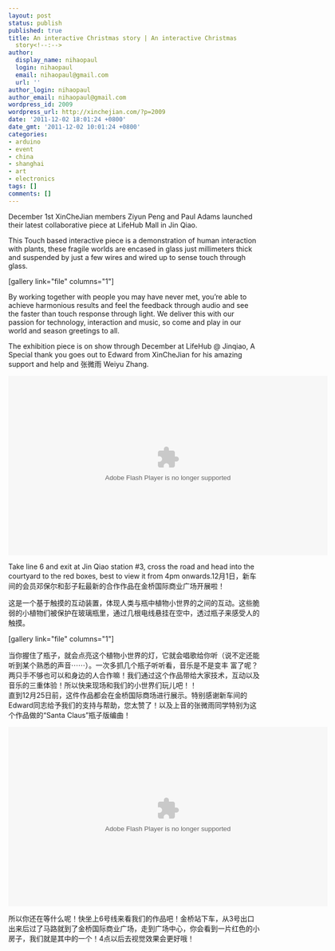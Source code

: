 ```yaml
---
layout: post
status: publish
published: true
title: An interactive Christmas story | An interactive Christmas
  story<!--:-->
author:
  display_name: nihaopaul
  login: nihaopaul
  email: nihaopaul@gmail.com
  url: ''
author_login: nihaopaul
author_email: nihaopaul@gmail.com
wordpress_id: 2009
wordpress_url: http://xinchejian.com/?p=2009
date: '2011-12-02 18:01:24 +0800'
date_gmt: '2011-12-02 10:01:24 +0800'
categories:
- arduino
- event
- china
- shanghai
- art
- electronics
tags: []
comments: []
---
```

<p><!--:en-->December 1st XinCheJian members Ziyun Peng and Paul Adams launched their latest collaborative piece at LifeHub Mall in Jin Qiao.</p>
<p>This Touch based interactive piece is a demonstration of human interaction with plants, these fragile worlds are encased in glass just millimeters thick and suspended by just a few wires and wired up to sense touch through glass.</p>
<p>[gallery link="file" columns="1"]</p>
<p>By working together with people you may have never met, you&rsquo;re able to achieve harmonious results and feel the feedback through audio and see the faster than touch response through light. We deliver this with our passion for technology, interaction and music, so come and play in our world and season greetings to all.</p>
<p>The exhibition piece is on show through December at LifeHub @ Jinqiao, A Special thank you goes out to Edward from XinCheJian for his amazing support and help and 张微雨 Weiyu Zhang.</p>
<p><object id="youku" width="640" height="360" classid="clsid:d27cdb6e-ae6d-11cf-96b8-444553540000" codebase="http://download.macromedia.com/pub/shockwave/cabs/flash/swflash.cab#version=6,0,40,0"><param name="src" value="http://player.youku.com/player.php/sid/XMzI4MjAxNjI4/v.swf" /><param name="allowfullscreen" value="true" /><param name="quality" value="high" /><param name="allowscriptaccess" value="always" /><embed id="youku" width="640" height="360" type="application/x-shockwave-flash" src="http://player.youku.com/player.php/sid/XMzI4MjAxNjI4/v.swf" allowfullscreen="true" quality="high" allowscriptaccess="always" /></object></p>
<p>Take line 6 and exit at Jin Qiao station #3, cross the road and head into the courtyard to the red boxes, best to view it from 4pm onwards.<!--:--><!--:zh-->12月1日，新车间的会员邓保尔和彭子耘最新的合作作品在金桥国际商业广场开展啦！</p>
<p>这是一个基于触摸的互动装置，体现人类与瓶中植物小世界的之间的互动。这些脆弱的小植物们被保护在玻璃瓶里，通过几根电线悬挂在空中，透过瓶子来感受人的触摸。</p>
<p>[gallery link="file" columns="1"]</p>
<p>当你握住了瓶子，就会点亮这个植物小世界的灯，它就会唱歌给你听（说不定还能听到某个熟悉的声音⋯⋯）。一次多抓几个瓶子听听看，音乐是不是变丰 富了呢？两只手不够也可以和身边的人合作嘛！我们通过这个作品带给大家技术，互动以及音乐的三重体验！所以快来现场和我们的小世界们玩儿吧！！<br />
直到12月25日前，这件作品都会在金桥国际商场进行展示。特别感谢新车间的Edward同志给予我们的支持与帮助，您太赞了！以及上音的张微雨同学特别为这个作品做的&ldquo;Santa Claus&rdquo;瓶子版编曲！</p>
<p><object id="youku" width="640" height="360" classid="clsid:d27cdb6e-ae6d-11cf-96b8-444553540000" codebase="http://download.macromedia.com/pub/shockwave/cabs/flash/swflash.cab#version=6,0,40,0"><param name="src" value="http://player.youku.com/player.php/sid/XMzI4MjAxNjI4/v.swf" /><param name="allowfullscreen" value="true" /><param name="quality" value="high" /><param name="allowscriptaccess" value="always" /><embed id="youku" width="640" height="360" type="application/x-shockwave-flash" src="http://player.youku.com/player.php/sid/XMzI4MjAxNjI4/v.swf" allowfullscreen="true" quality="high" allowscriptaccess="always" /></object></p>
<p>所以你还在等什么呢！快坐上6号线来看我们的作品吧！金桥站下车，从3号出口出来后过了马路就到了金桥国际商业广场，走到广场中心，你会看到一片红色的小房子，我们就是其中的一个！4点以后去视觉效果会更好哦！<!--:--></p>
